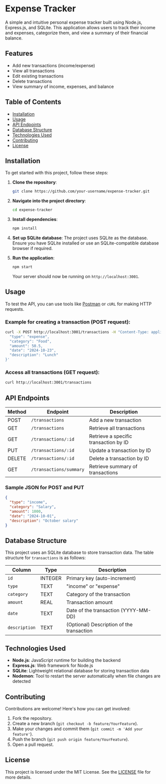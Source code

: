 
# Expense Tracker

A simple and intuitive personal expense tracker built using Node.js, Express.js, and SQLite. This application allows users to track their income and expenses, categorize them, and view a summary of their financial balance.

## Features

- Add new transactions (income/expense)
- View all transactions
- Edit existing transactions
- Delete transactions
- View summary of income, expenses, and balance

## Table of Contents

- [Installation](#installation)
- [Usage](#usage)
- [API Endpoints](#api-endpoints)
- [Database Structure](#database-structure)
- [Technologies Used](#technologies-used)
- [Contributing](#contributing)
- [License](#license)

## Installation

To get started with this project, follow these steps:

1. **Clone the repository**:
    ```bash
    git clone https://github.com/your-username/expense-tracker.git
    ```

2. **Navigate into the project directory**:
    ```bash
    cd expense-tracker
    ```

3. **Install dependencies**:
    ```bash
    npm install
    ```

4. **Set up SQLite database**:
    The project uses SQLite as the database. Ensure you have SQLite installed or use an SQLite-compatible database browser if required.

5. **Run the application**:
    ```bash
    npm start
    ```

    Your server should now be running on `http://localhost:3001`.

## Usage

To test the API, you can use tools like [Postman](https://www.postman.com/) or `cURL` for making HTTP requests.

### Example for creating a transaction (POST request):

```bash
curl -X POST http://localhost:3001/transactions -H "Content-Type: application/json" -d '{
  "type": "expense",
  "category": "Food",
  "amount": 50.5,
  "date": "2024-10-23",
  "description": "Lunch"
}'
```

### Access all transactions (GET request):

```bash
curl http://localhost:3001/transactions
```

## API Endpoints

| Method | Endpoint                     | Description                          |
|--------|------------------------------|--------------------------------------|
| POST   | `/transactions`               | Add a new transaction                |
| GET    | `/transactions`               | Retrieve all transactions            |
| GET    | `/transactions/:id`           | Retrieve a specific transaction by ID|
| PUT    | `/transactions/:id`           | Update a transaction by ID           |
| DELETE | `/transactions/:id`           | Delete a transaction by ID           |
| GET    | `/transactions/summary`       | Retrieve summary of transactions     |

### Sample JSON for POST and PUT

```json
{
  "type": "income",
  "category": "Salary",
  "amount": 1000,
  "date": "2024-10-01",
  "description": "October salary"
}
```

## Database Structure

This project uses an SQLite database to store transaction data. The table structure for `transactions` is as follows:

| Column      | Type        | Description                    |
|-------------|-------------|--------------------------------|
| `id`        | INTEGER     | Primary key (auto-increment)    |
| `type`      | TEXT        | "income" or "expense"           |
| `category`  | TEXT        | Category of the transaction     |
| `amount`    | REAL        | Transaction amount              |
| `date`      | TEXT        | Date of the transaction (YYYY-MM-DD) |
| `description` | TEXT      | (Optional) Description of the transaction |

## Technologies Used

- **Node.js**: JavaScript runtime for building the backend
- **Express.js**: Web framework for Node.js
- **SQLite**: Lightweight relational database for storing transaction data
- **Nodemon**: Tool to restart the server automatically when file changes are detected

## Contributing

Contributions are welcome! Here's how you can get involved:

1. Fork the repository.
2. Create a new branch (`git checkout -b feature/YourFeature`).
3. Make your changes and commit them (`git commit -m 'Add your feature'`).
4. Push the branch (`git push origin feature/YourFeature`).
5. Open a pull request.

## License

This project is licensed under the MIT License. See the [LICENSE](LICENSE) file for more details.
